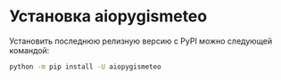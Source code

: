 # Установка aiopygismeteo

Установить последнюю релизную версию с PyPI можно следующей командой:

```sh
python -m pip install -U aiopygismeteo
```
